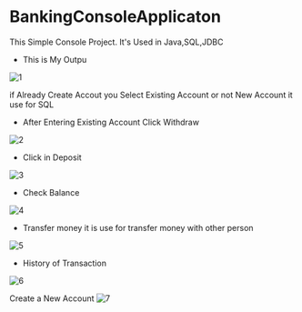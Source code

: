 # BankingConsoleApplicaton
This Simple Console Project. It's Used in Java,SQL,JDBC 

* This is My Outpu

![1](https://github.com/AbdFaris513/gussing_game/assets/106486197/d13dc1f1-a449-418c-a9c0-e0a3c1aed23f)

if Already Create Accout you Select Existing Account
or not  New Account it use for SQL

* After Entering Existing Account Click Withdraw

![2](https://github.com/AbdFaris513/gussing_game/assets/106486197/e8b94882-dec6-456a-b655-8d88816fed7e)

* Click in Deposit

![3](https://github.com/AbdFaris513/gussing_game/assets/106486197/1878e080-d8fd-4738-9f22-0a86eddf00ad)


* Check Balance

![4](https://github.com/AbdFaris513/gussing_game/assets/106486197/54699960-9394-47d7-8dd1-d29d68b3ccf6)


* Transfer money it is use for transfer money with other person

![5](https://github.com/AbdFaris513/gussing_game/assets/106486197/6258681d-7430-4923-bd1e-e0c777886d51)

* History of Transaction
  
![6](https://github.com/AbdFaris513/gussing_game/assets/106486197/4a9f5e02-2fd5-44a3-8515-153c10a03d2b)


Create a New Account
![7](https://github.com/AbdFaris513/gussing_game/assets/106486197/5c89b624-ff5f-4ab4-a5c6-2b0866b8b5b7)


